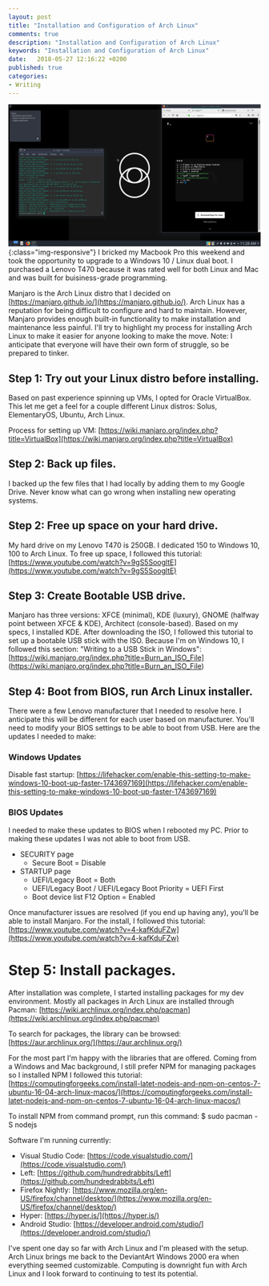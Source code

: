 ```yaml
---
layout: post
title: "Installation and Configuration of Arch Linux"
comments: true
description: "Installation and Configuration of Arch Linux"
keywords: "Installation and Configuration of Arch Linux"
date:   2018-05-27 12:16:22 +0200
published: true
categories:
- Writing
---
```

![Arch Linux](../images/arch-linux.jpg){:class="img-responsive"}
I bricked my Macbook Pro this weekend and took the opportunity to upgrade to a Windows 10 / Linux dual boot. I purchased a Lenovo T470 because it was rated well for both Linux and Mac and was built for buisiness-grade programming. 

Manjaro is the Arch Linux distro that I decided on [https://manjaro.github.io/](https://manjaro.github.io/). Arch Linux has a reputation for being difficult to configure and hard to maintain. However, Manjaro provides enough built-in functionality to make installation and maintenance less painful. I'll try to highlight my process for installing Arch Linux to make it easier for anyone looking to make the move. Note: I anticipate that everyone will have their own form of struggle, so be prepared to tinker.
 
## Step 1: Try out your Linux distro before installing.
Based on past experience spinning up VMs, I opted for Oracle VirtualBox. This let me get a feel for a couple different Linux distros: Solus, ElementaryOS, Ubuntu, Arch Linux. 

Process for setting up VM: [https://wiki.manjaro.org/index.php?title=VirtualBox](https://wiki.manjaro.org/index.php?title=VirtualBox)

## Step 2: Back up files.
I backed up the few files that I had locally by adding them to my Google Drive. Never know what can go wrong when installing new operating systems.

## Step 2: Free up space on your hard drive.
My hard drive on my Lenovo T470 is 250GB. I dedicated 150 to Windows 10, 100 to Arch Linux. To free up space, I followed this tutorial: [https://www.youtube.com/watch?v=9gS5SoogltE](https://www.youtube.com/watch?v=9gS5SoogltE)

## Step 3: Create Bootable USB drive.
Manjaro has three versions: XFCE (minimal), KDE (luxury), GNOME (halfway point between XFCE & KDE), Architect (console-based). Based on my specs, I installed KDE. After downloading the ISO, I followed this tutorial to set up a bootable USB stick with the ISO. Because I'm on Windows 10, I followed this section: "Writing to a USB Stick in Windows": [https://wiki.manjaro.org/index.php?title=Burn_an_ISO_File] (https://wiki.manjaro.org/index.php?title=Burn_an_ISO_File) 

## Step 4: Boot from BIOS, run Arch Linux installer.
There were a few Lenovo manufacturer that I needed to resolve here. I anticipate this will be different for each user based on manufacturer. You'll need to modify your BIOS settings to be able to boot from USB. Here are the updates I needed to make:

### Windows Updates
Disable fast startup: [https://lifehacker.com/enable-this-setting-to-make-windows-10-boot-up-faster-1743697169](https://lifehacker.com/enable-this-setting-to-make-windows-10-boot-up-faster-1743697169)

### BIOS Updates
I needed to make these updates to BIOS when I rebooted my PC. Prior to making these updates I was not able to boot from USB.
* SECURITY page
    * Secure Boot = Disable
* STARTUP page
    * UEFI/Legacy Boot = Both
    * UEFI/Legacy Boot / UEFI/Legacy Boot Priority = UEFI First
    * Boot device list F12 Option = Enabled

Once manufacturer issues are resolved (if you end up having any), you'll be able to install Manjaro. For the install, I followed this tutorial: [https://www.youtube.com/watch?v=4-kafKduFZw](https://www.youtube.com/watch?v=4-kafKduFZw)

# Step 5: Install packages. 

After installation was complete, I started installing packages for my dev environment. Mostly all packages in Arch Linux are installed through Pacman: [https://wiki.archlinux.org/index.php/pacman](https://wiki.archlinux.org/index.php/pacman)

To search for packages, the library can be browsed: [https://aur.archlinux.org/](https://aur.archlinux.org/)

For the most part I'm happy with the libraries that are offered. Coming from a Windows and Mac background, I still prefer NPM for managing packages so I installed NPM I followed this tutorial: [https://computingforgeeks.com/install-latet-nodejs-and-npm-on-centos-7-ubuntu-16-04-arch-linux-macos/](https://computingforgeeks.com/install-latet-nodejs-and-npm-on-centos-7-ubuntu-16-04-arch-linux-macos/)

To install NPM from command prompt, run this command: $ sudo pacman -S nodejs

Software I'm running currently:
* Visual Studio Code: [https://code.visualstudio.com/](https://code.visualstudio.com/)
* Left: [https://github.com/hundredrabbits/Left](https://github.com/hundredrabbits/Left)
* Firefox Nightly: [https://www.mozilla.org/en-US/firefox/channel/desktop/](https://www.mozilla.org/en-US/firefox/channel/desktop/)
* Hyper: [https://hyper.is/](https://hyper.is/)
* Android Studio: [https://developer.android.com/studio/](https://developer.android.com/studio/)


I've spent one day so far with Arch Linux and I'm pleased with the setup. Arch Linux brings me back to the DeviantArt Windows 2000 era when everything seemed customizable. Computing is downright fun with Arch Linux and I look forward to continuing to test its potential. 
